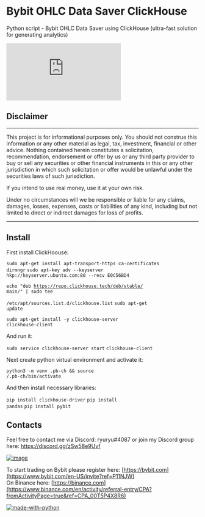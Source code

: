 # Bybit OHLC Data Saver ClickHouse
Python script - Bybit OHLC Data Saver using ClickHouse (ultra-fast solution for generating analytics)

[![Latest release](https://badgen.net/github/release/Naereen/Strapdown.js)](https://aadresearch.xyz)

## Disclaimer
<hr>
This project is for informational purposes only. You should not construe this information or any other material as legal, tax, investment, financial or other advice. Nothing contained herein constitutes a solicitation, recommendation, endorsement or offer by us or any third party provider to buy or sell any securities or other financial instruments in this or any other jurisdiction in which such solicitation or offer would be unlawful under the securities laws of such jurisdiction.

If you intend to use real money, use it at your own risk.

Under no circumstances will we be responsible or liable for any claims, damages, losses, expenses, costs or liabilities of any kind, including but not limited to direct or indirect damages for loss of profits.
<hr>

## Install

First install ClickHoouse:

<code>sudo apt-get install apt-transport-https ca-certificates dirmngr</code>
<code>sudo apt-key adv --keyserver hkp://keyserver.ubuntu.com:80 --recv E0C56BD4</code>

<code>echo "deb https://repo.clickhouse.tech/deb/stable/ main/" | sudo tee \
   /etc/apt/sources.list.d/clickhouse.list</code>
<code>sudo apt-get update</code>

<code>sudo apt-get install -y clickhouse-server clickhouse-client</code>

And run it:

<code>sudo service clickhouse-server start</code>
<code>clickhouse-client</code>

Next create python virtual environment and activate it:

<code>python3 -m venv .pb-ch && source /.pb-ch/bin/activate</code>

And then install necessary libraries:

<code>pip install clickhouse-driver</code>
<code>pip install pandas</code>
<code>pip install pybit</code>

## Contacts
Feel free to contact me via Discord: ryuryu#4087
or join my Discord group here: https://discord.gg/zSw58e9Uvf

<a href="https://discord.gg/zSw58e9Uvf">![image](https://user-images.githubusercontent.com/81808867/166115186-70de12b2-39fd-4eda-bb12-c1d8bec24ac6.png)</a>

To start trading on Bybit please register here: [https://bybit.com](https://www.bybit.com/en-US/invite?ref=P11NJW)<br>
On Binance here: [https://binance.com](https://www.binance.com/en/activity/referral-entry/CPA?fromActivityPage=true&ref=CPA_00T5P4X8R6)

[![made-with-python](https://img.shields.io/badge/Made%20with-Python-1f425f.svg)](https://www.python.org/)
